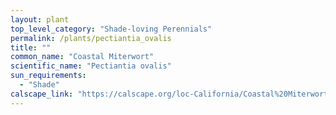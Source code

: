 ```yaml
---
layout: plant                                                              
top_level_category: "Shade-loving Perennials"
permalink: /plants/pectiantia_ovalis
title: ""
common_name: "Coastal Miterwort"
scientific_name: "Pectiantia ovalis"
sun_requirements:
  - "Shade"
calscape_link: "https://calscape.org/loc-California/Coastal%20Miterwort%20(Pectiantia%20ovalis)"
---
```



